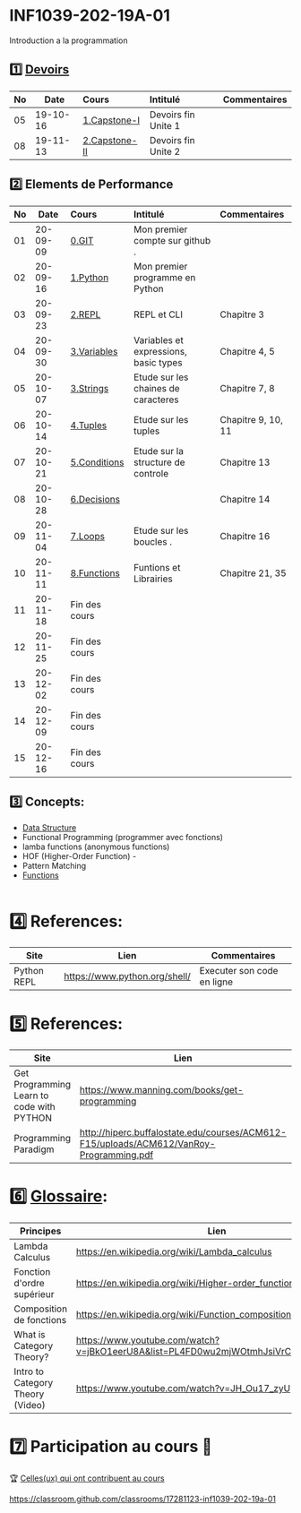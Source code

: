 # INF1039-202-19A-01

Introduction a la programmation

## :one: [Devoirs](Devoirs)

|No| Date   | Cours                                          | Intitulé                                |  Commentaires    |
|--|--------|:-----------------------------------------------|:----------------------------------------|:-----------------|
|05|19-10-16|[1.Capstone-I](6.Capstone-I/Participation.md)   | Devoirs fin Unite 1                     |                  |
|08|19-11-13|[2.Capstone-II](A.Capstone-II/Participation.md) | Devoirs fin Unite 2                     |                  |

## :two: Elements de Performance

|No| Date   | Cours                                          | Intitulé                                |  Commentaires     |
|--|--------|:-----------------------------------------------|:----------------------------------------|:------------------|
|01|20-09-09|[0.GIT](0.GIT#Participation)                    | Mon premier compte sur github .         |                   |
|02|20-09-16|[1.Python](1.Python/Participation.md)           | Mon premier programme en Python         |                   |
|03|20-09-23|[2.REPL](2.REPL)                                | REPL et CLI                             | Chapitre 3        |
|04|20-09-30|[3.Variables](4.Variables/Participation.md)     | Variables et expressions, basic types   | Chapitre 4, 5     |
|05|20-10-07|[3.Strings](7.Strings/Participation.md)         | Etude sur les chaines de caracteres     | Chapitre 7, 8     |
|06|20-10-14|[4.Tuples](8.Tuples/Participation.md)           | Etude sur les tuples                    | Chapitre 9, 10, 11|
|07|20-10-21|[5.Conditions](9.Conditions/Participation.md)   | Etude sur la structure de controle      | Chapitre 13       |
|08|20-10-28|[6.Decisions](B.Decisions)                      |                                         | Chapitre 14       |
|09|20-11-04|[7.Loops](C.Loops/Participation.md)             | Etude sur les boucles .                 | Chapitre 16       |
|10|20-11-11|[8.Functions](D.Functions/Participation.md)     | Funtions et Librairies                  | Chapitre 21, 35   |
|11|20-11-18| Fin des cours                                  |                                         |                   |
|12|20-11-25| Fin des cours                                  |                                         |                   |
|13|20-12-02| Fin des cours                                  |                                         |                   |
|14|20-12-09| Fin des cours                                  |                                         |                   |
|15|20-12-16| Fin des cours                                  |                                         |                   |

## :three: Concepts:

- [Data Structure](https://twitter.github.io/scala_school/collections.html)
- Functional Programming (programmer avec fonctions)
- lamba functions (anonymous functions)
- HOF (Higher-Order Function) - 
- Pattern Matching
- [Functions](https://docs.python.org/3/library/functions.html)

```
```

# :four: References:

|Site                                      | Lien                                         |  Commentaires                |
|------------------------------------------|----------------------------------------------|------------------------------|
| Python REPL                              |  https://www.python.org/shell/               |  Executer son code en ligne  |



# :five: References:

|Site                                       | Lien                                          |  Commentaires    |
|-------------------------------------------|-----------------------------------------------|------------------|
| Get Programming Learn to code with PYTHON | https://www.manning.com/books/get-programming | :ledger: Book    |
| Programming Paradigm                      | http://hiperc.buffalostate.edu/courses/ACM612-F15/uploads/ACM612/VanRoy-Programming.pdf |


# :six: [Glossaire](https://docs.scala-lang.org/glossary/):

| Principes                       | Lien                                               |
|---------------------------------|----------------------------------------------------|
| Lambda Calculus                 |https://en.wikipedia.org/wiki/Lambda_calculus       |
| Fonction d'ordre supérieur      |https://en.wikipedia.org/wiki/Higher-order_function |
| Composition de fonctions        |https://en.wikipedia.org/wiki/Function_composition  |
| What is Category Theory?        |https://www.youtube.com/watch?v=jBkO1eerU8A&list=PL4FD0wu2mjWOtmhJsiVrCpzOAk42uhdz8|
| Intro to Category Theory (Video)|https://www.youtube.com/watch?v=JH_Ou17_zyU         |

# :seven: Participation au cours :clap:
:trophy: <a href="https://github.com/CollegeBoreal/INF1039-202-19A-01/graphs/contributors">Celles(ux) qui ont contribuent au cours</a>


https://classroom.github.com/classrooms/17281123-inf1039-202-19a-01
